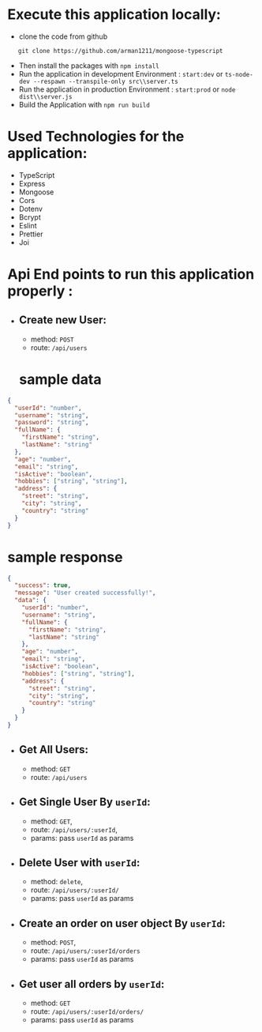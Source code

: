 # Execute this application locally:

- clone the code from github

```git
   git clone https://github.com/arman1211/mongoose-typescript
```

- Then install the packages with `npm install`
- Run the application in development Environment : `start:dev` or `ts-node-dev --respawn --transpile-only src\\server.ts`
- Run the application in production Environment : `start:prod` or `node dist\\server.js`
- Build the Application with `npm run build`

# Used Technologies for the application:

- TypeScript
- Express
- Mongoose
- Cors
- Dotenv
- Bcrypt
- Eslint
- Prettier
- Joi

# Api End points to run this application properly :

- ## Create new User:

  - method: `POST`
  - route: `/api/users`

  # sample data

```json
{
  "userId": "number",
  "username": "string",
  "password": "string",
  "fullName": {
    "firstName": "string",
    "lastName": "string"
  },
  "age": "number",
  "email": "string",
  "isActive": "boolean",
  "hobbies": ["string", "string"],
  "address": {
    "street": "string",
    "city": "string",
    "country": "string"
  }
}
```

# sample response

```json
{
  "success": true,
  "message": "User created successfully!",
  "data": {
    "userId": "number",
    "username": "string",
    "fullName": {
      "firstName": "string",
      "lastName": "string"
    },
    "age": "number",
    "email": "string",
    "isActive": "boolean",
    "hobbies": ["string", "string"],
    "address": {
      "street": "string",
      "city": "string",
      "country": "string"
    }
  }
}
```

- ## Get All Users:

  - method: `GET`
  - route: `/api/users`

- ## Get Single User By `userId`:

  - method: `GET`,
  - route: `/api/users/:userId`,
  - params: pass `userId` as params

- ## Delete User with `userId`:

  - method: `delete`,
  - route: `/api/users/:userId/`
  - params: pass `userId` as params

- ## Create an order on user object By `userId`:

  - method: `POST`,
  - route: `/api/users/:userId/orders`
  - params: pass `userId` as params

- ## Get user all orders by `userId`:

  - method: `GET`
  - route: `/api/users/:userId/orders/`
  - params: pass `userId` as params
